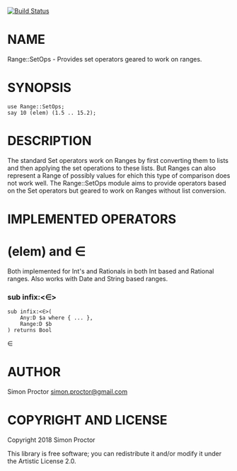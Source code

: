 [![Build Status](https://travis-ci.org/Scimon/p6-Range-SetOps.svg?branch=master)](https://travis-ci.org/Scimon/p6-Range-SetOps)

NAME
====

Range::SetOps - Provides set operators geared to work on ranges.

SYNOPSIS
========

    use Range::SetOps;
    say 10 (elem) (1.5 .. 15.2);

DESCRIPTION
===========

The standard Set operators work on Ranges by first converting them to lists and then applying the set operations to these lists. But Ranges can also represent a Range of possibly values for ehich this type of comparison does not work well. The Range::SetOps module aims to provide operators based on the Set operators but geared to work on Ranges without list conversion.

IMPLEMENTED OPERATORS
=====================

(elem) and ∈ 
=============

Both implemented for Int's and Rationals in both Int based and Rational ranges. Also works with Date and String based ranges.

### sub infix:<∈>

```
sub infix:<∈>(
    Any:D $a where { ... }, 
    Range:D $b
) returns Bool
```

∈

AUTHOR
======

Simon Proctor <simon.proctor@gmail.com>

COPYRIGHT AND LICENSE
=====================

Copyright 2018 Simon Proctor

This library is free software; you can redistribute it and/or modify it under the Artistic License 2.0.
